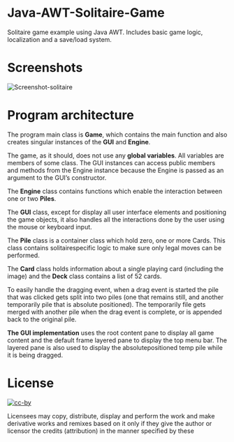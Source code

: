# Java-AWT-Solitaire-Game
Solitaire game example using Java AWT. Includes basic game logic, localization and a save/load system.

# Screenshots
![Screenshot-solitaire](http://i.imgur.com/P7055e6.png)

# Program architecture

The program main class is **Game**, which contains the main function and also creates singular instances of the **GUI** and **Engine**.

The game, as it should, does not use any **global variables**. All variables are members of some class. The GUI instances can access public members and methods from the Engine instance because the Engine is passed as an argument to the GUI’s constructor.

The **Engine** class contains functions which enable the interaction between one or two **Piles**.

The **GUI** class, except for display all user interface elements and positioning the game objects, it also handles all the interactions done by the user using the mouse or keyboard input.

The **Pile** class is a container class which hold zero, one or more Cards. This class contains solitairespecific logic to make sure only legal moves can be performed.

The **Card** class holds information about a single playing card (including the image) and the **Deck** class contains a list of 52 cards.

To easily handle the dragging event, when a drag event is started the pile that was clicked gets split into two piles (one that remains still, and another temporarily pile that is absolute positioned). The temporarily file gets merged with another pile when the drag event is complete, or is appended back to the original pile.

**The GUI implementation** uses the root content pane to display all game content and the default frame layered pane to display the top menu bar. The layered pane is also used to display the absolutepositioned temp pile while it is being dragged.

# License


[![cc-by](https://upload.wikimedia.org/wikipedia/commons/thumb/1/16/CC-BY_icon.svg/88px-CC-BY_icon.svg.png)](https://creativecommons.org/licenses/by/2.0/)

Licensees may copy, distribute, display and perform the work and make derivative works and remixes based on it only if they give the author or licensor the credits (attribution) in the manner specified by these
